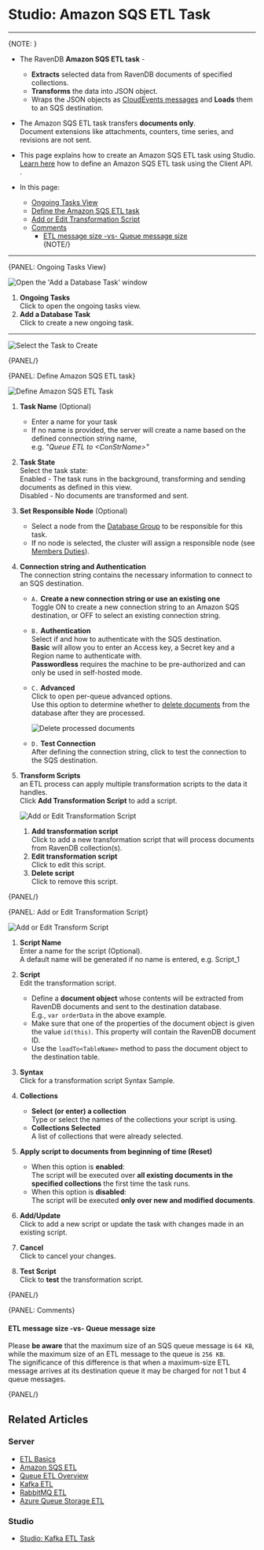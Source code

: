 ﻿# Studio: Amazon SQS ETL Task
---

{NOTE: }

* The RavenDB **Amazon SQS ETL task** -  
   * **Extracts** selected data from RavenDB documents of specified collections.
   * **Transforms** the data into JSON object.
   * Wraps the JSON objects as [CloudEvents messages](https://cloudevents.io) and **Loads** them to an SQS destination.

* The Amazon SQS ETL task transfers **documents only**.  
  Document extensions like attachments, counters, time series, and revisions are not sent.  

* This page explains how to create an Amazon SQS ETL task using Studio.  
  [Learn here](../../../../server/ongoing-tasks/etl/queue-etl/amazon-sqs) how to define 
  an Amazon SQS ETL task using the Client API.  .  
 
* In this page:  
  * [Ongoing Tasks View](../../../../studio/database/tasks/ongoing-tasks/amazon-sqs-etl#ongoing-tasks-view)  
  * [Define the Amazon SQS ETL task](../../../../studio/database/tasks/ongoing-tasks/amazon-sqs-etl#define-amazon-sqs-etl-task)  
  * [Add or Edit Transformation Script](../../../../studio/database/tasks/ongoing-tasks/amazon-sqs-etl#add-or-edit-transformation-script)  
  * [Comments](../../../../studio/database/tasks/ongoing-tasks/amazon-sqs-etl#comments)  
      * [ETL message size -vs- Queue message size](../../../../studio/database/tasks/ongoing-tasks/amazon-sqs-etl#etl-message-size--vs--queue-message-size)  
{NOTE/}

---

{PANEL: Ongoing Tasks View}

![Open the 'Add a Database Task' window](images/sqs_ongoing-tasks.png "Open the 'Add a Database Task' window")

1. **Ongoing Tasks**  
   Click to open the ongoing tasks view.  
2. **Add a Database Task**  
   Click to create a new ongoing task.  

---

![Select the Task to Create](images/sqs_task-selection.png "Select the Task to Create")
   
{PANEL/}

{PANEL: Define Amazon SQS ETL task}

![Define Amazon SQS ETL Task](images/sqs_etl-define-task.png "Define Amazon SQS ETL Task")

1. **Task Name** (Optional)  
   * Enter a name for your task  
   * If no name is provided, the server will create a name based on the defined connection string name,  
     e.g. *"Queue ETL to &lt;ConStrName&gt;"*  

2. **Task State**  
   Select the task state:  
   Enabled - The task runs in the background, transforming and sending documents as defined in this view.  
   Disabled - No documents are transformed and sent.  

3. **Set Responsible Node** (Optional)  
    * Select a node from the [Database Group](../../../../studio/database/settings/manage-database-group) to be responsible for this task.  
    * If no node is selected, the cluster will assign a responsible node (see [Members Duties](../../../../studio/database/settings/manage-database-group#database-group-topology---members-duties)).  

4. **Connection string and Authentication**  
   The connection string contains the necessary information to connect to an SQS destination.  
    * `A.` **Create a new connection string or use an existing one**  
      Toggle ON to create a new connection string to an Amazon SQS destination, 
      or OFF to select an existing connection string.  
    * `B.` **Authentication**  
      Select if and how to authenticate with the SQS destination.  
      **Basic** will allow you to enter an Access key, a Secret key and a Region name to authenticate with.  
      **Passwordless** requires the machine to be pre-authorized and can only be used in self-hosted mode.  
    * `C.` **Advanced**  
      Click to open per-queue advanced options.  
      Use this option to determine whether to [delete documents](../../../../server/ongoing-tasks/etl/queue-etl/amazon-sqs#delete-processed-documents) 
      from the database after they are processed.  

         ![Delete processed documents](images/sqs_delete-processed-docs.png "Delete processed documents")

    * `D.` **Test Connection**  
      After defining the connection string, click to test the connection to the SQS destination.  

5. **Transform Scripts**  
   an ETL process can apply multiple transformation scripts to the data it handles.  
   Click **Add Transformation Script** to add a script.  

      ![Add or Edit Transformation Script](images/queue/add-or-edit-script.png "Add or edit transformation script")
 
      1. **Add transformation script**  
         Click to add a new transformation script that will process documents from RavenDB collection(s).
      2. **Edit transformation script**  
         Click to edit this script.  
      3. **Delete script**  
         Click to remove this script.

{PANEL/}  

{PANEL: Add or Edit Transformation Script}

![Add or Edit Transform Script](images/transformation-script.png "Add or Edit Transform Script")

1. **Script Name**  
   Enter a name for the script (Optional).  
   A default name will be generated if no name is entered, e.g. Script_1  

2. **Script**  
   Edit the transformation script.  
   * Define a **document object** whose contents will be extracted from 
     RavenDB documents and sent to the destination database.  
     E.g., `var orderData` in the above example.  
   * Make sure that one of the properties of the document object 
     is given the value `id(this)`. This property will contain the 
     RavenDB document ID.  
   * Use the `loadTo<TableName>` method to pass the document object 
     to the destination table.  

3. **Syntax**  
   Click for a transformation script Syntax Sample.  

4. **Collections**  
    * **Select (or enter) a collection**  
      Type or select the names of the collections your script is using.  
    * **Collections Selected**  
      A list of collections that were already selected.  

5. **Apply script to documents from beginning of time (Reset)**  
    * When this option is **enabled**:  
      The script will be executed over **all existing documents in the 
      specified collections** the first time the task runs.  
    * When this option is **disabled**:  
      The script will be executed **only over new and modified documents**.  

6. **Add/Update**  
   Click to add a new script or update the task with changes made in an existing script.  

7. **Cancel**  
   Click to cancel your changes.  

8. **Test Script**  
   Click to **test** the transformation script.  

{PANEL/}

{PANEL: Comments}

#### ETL message size -vs- Queue message size
Please **be aware** that the maximum size of an SQS queue message is `64 KB`, while the 
maximum size of an ETL message to the queue is `256 KB`.  
The significance of this difference is that when a maximum-size ETL message arrives 
at its destination queue it may be charged for not 1 but 4 queue messages.  

{PANEL/}

## Related Articles

### Server

- [ETL Basics](../../../../server/ongoing-tasks/etl/basics)
- [Amazon SQS ETL](../../../../server/ongoing-tasks/etl/queue-etl/amazon-sqs)
- [Queue ETL Overview](../../../../server/ongoing-tasks/etl/queue-etl/overview)
- [Kafka ETL](../../../../server/ongoing-tasks/etl/queue-etl/kafka)
- [RabbitMQ ETL](../../../../server/ongoing-tasks/etl/queue-etl/rabbit-mq)
- [Azure Queue Storage ETL](../../../../server/ongoing-tasks/etl/queue-etl/azure-queue)

### Studio

- [Studio: Kafka ETL Task](../../../../studio/database/tasks/ongoing-tasks/kafka-etl-task)
